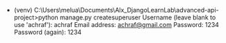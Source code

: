 - (venv) C:\Users\melua\Documents\Alx_DjangoLearnLab\advanced-api-project>python manage.py createsuperuser
Username (leave blank to use 'achraf'): achraf
Email address: achraf@gmail.com
Password: 1234
Password (again): 1234
